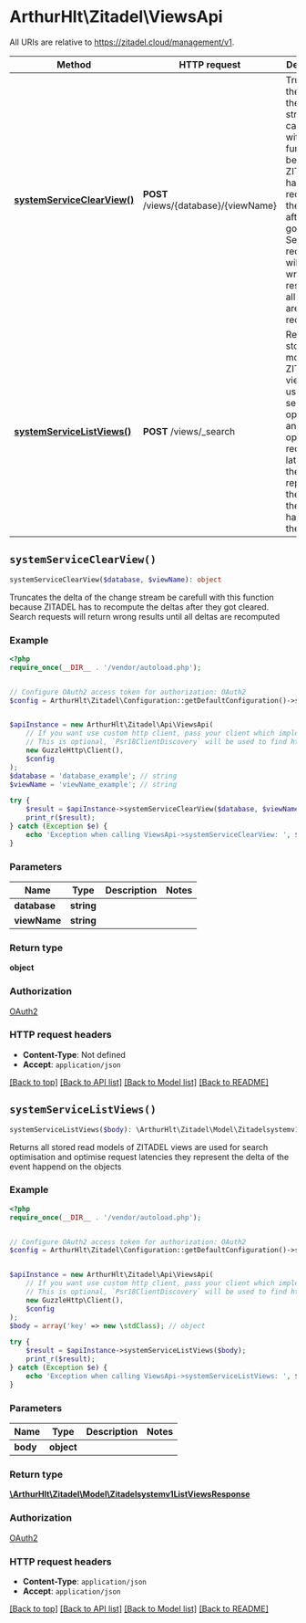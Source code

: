 # ArthurHlt\Zitadel\ViewsApi

All URIs are relative to https://zitadel.cloud/management/v1.

Method | HTTP request | Description
------------- | ------------- | -------------
[**systemServiceClearView()**](ViewsApi.md#systemServiceClearView) | **POST** /views/{database}/{viewName} | Truncates the delta of the change stream be carefull with this function because ZITADEL has to recompute the deltas after they got cleared. Search requests will return wrong results until all deltas are recomputed
[**systemServiceListViews()**](ViewsApi.md#systemServiceListViews) | **POST** /views/_search | Returns all stored read models of ZITADEL views are used for search optimisation and optimise request latencies they represent the delta of the event happend on the objects


## `systemServiceClearView()`

```php
systemServiceClearView($database, $viewName): object
```

Truncates the delta of the change stream be carefull with this function because ZITADEL has to recompute the deltas after they got cleared. Search requests will return wrong results until all deltas are recomputed

### Example

```php
<?php
require_once(__DIR__ . '/vendor/autoload.php');


// Configure OAuth2 access token for authorization: OAuth2
$config = ArthurHlt\Zitadel\Configuration::getDefaultConfiguration()->setAccessToken('YOUR_ACCESS_TOKEN');


$apiInstance = new ArthurHlt\Zitadel\Api\ViewsApi(
    // If you want use custom http client, pass your client which implements `Psr\Http\Client\ClientInterface`.
    // This is optional, `Psr18ClientDiscovery` will be used to find http client. For instance `GuzzleHttp\Client` implements that interface
    new GuzzleHttp\Client(),
    $config
);
$database = 'database_example'; // string
$viewName = 'viewName_example'; // string

try {
    $result = $apiInstance->systemServiceClearView($database, $viewName);
    print_r($result);
} catch (Exception $e) {
    echo 'Exception when calling ViewsApi->systemServiceClearView: ', $e->getMessage(), PHP_EOL;
}
```

### Parameters

Name | Type | Description  | Notes
------------- | ------------- | ------------- | -------------
 **database** | **string**|  |
 **viewName** | **string**|  |

### Return type

**object**

### Authorization

[OAuth2](../../README.md#OAuth2)

### HTTP request headers

- **Content-Type**: Not defined
- **Accept**: `application/json`

[[Back to top]](#) [[Back to API list]](../../README.md#endpoints)
[[Back to Model list]](../../README.md#models)
[[Back to README]](../../README.md)

## `systemServiceListViews()`

```php
systemServiceListViews($body): \ArthurHlt\Zitadel\Model\Zitadelsystemv1ListViewsResponse
```

Returns all stored read models of ZITADEL views are used for search optimisation and optimise request latencies they represent the delta of the event happend on the objects

### Example

```php
<?php
require_once(__DIR__ . '/vendor/autoload.php');


// Configure OAuth2 access token for authorization: OAuth2
$config = ArthurHlt\Zitadel\Configuration::getDefaultConfiguration()->setAccessToken('YOUR_ACCESS_TOKEN');


$apiInstance = new ArthurHlt\Zitadel\Api\ViewsApi(
    // If you want use custom http client, pass your client which implements `Psr\Http\Client\ClientInterface`.
    // This is optional, `Psr18ClientDiscovery` will be used to find http client. For instance `GuzzleHttp\Client` implements that interface
    new GuzzleHttp\Client(),
    $config
);
$body = array('key' => new \stdClass); // object

try {
    $result = $apiInstance->systemServiceListViews($body);
    print_r($result);
} catch (Exception $e) {
    echo 'Exception when calling ViewsApi->systemServiceListViews: ', $e->getMessage(), PHP_EOL;
}
```

### Parameters

Name | Type | Description  | Notes
------------- | ------------- | ------------- | -------------
 **body** | **object**|  |

### Return type

[**\ArthurHlt\Zitadel\Model\Zitadelsystemv1ListViewsResponse**](../Model/Zitadelsystemv1ListViewsResponse.md)

### Authorization

[OAuth2](../../README.md#OAuth2)

### HTTP request headers

- **Content-Type**: `application/json`
- **Accept**: `application/json`

[[Back to top]](#) [[Back to API list]](../../README.md#endpoints)
[[Back to Model list]](../../README.md#models)
[[Back to README]](../../README.md)
